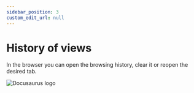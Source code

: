 ```yaml
---
sidebar_position: 3
custom_edit_url: null
---
```


# History of views

In the browser you can open the browsing history, clear it or reopen the desired tab.


![Docusaurus logo](/img/eng/history/history-1.png)